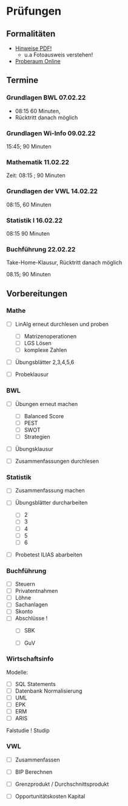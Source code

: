 

# Prüfungen 



## Formalitäten

- [Hinweise PDF!](https://wcms.itz.uni-halle.de/download.php?down=60793&elem=3400651)
    - u.a Fotoausweis verstehen!
- [Proberaum Online](https://exam.itz.uni-halle.de/goto.php?target=crs_3452&client_id=exam)

## Termine

### Grundlagen BWL 07.02.22

- 08:15 60 Minuten, 
- Rücktritt danach möglich

### Grundlagen Wi-Info 09.02.22

15:45; 90 Minuten

### Mathematik 11.02.22 

Zeit: 08:15 ; 90 Minuten

### Grundlagen der VWL 14.02.22

08:15, 60 Minuten

### Statistik I 16.02.22 

08:15 90 Minuten

### Buchführung 22.02.22

Take-Home-Klausur, Rücktritt danach möglich

08.15; 90 Minuten





## Vorbereitungen



### Mathe

- [ ] LinAlg erneut durchlesen und proben
    - [ ] Matrizenoperationen
    - [ ] LGS Lösen
    - [ ] komplexe Zahlen 
- [ ] Übungsblätter 2,3,4,5,6
- [ ] Probeklausur



### BWL

- [ ] Übungen erneut machen
    - [ ] Balanced Score
    - [ ] PEST
    - [ ] SWOT
    - [ ] Strategien
- [ ] Übungsklausur
- [ ] Zusammenfassungen durchlesen



### Statistik

- [ ] Zusammenfassung machen
- [ ] Übungsblätter durcharbeiten
    - [ ] 2
    - [ ] 3
    - [ ] 4
    - [ ] 5
    - [ ] 6
- [ ] Probetest ILIAS abarbeiten



### Buchführung

- [ ] Steuern
- [ ] Privatentnahmen
- [ ] Löhne
- [ ] Sachanlagen
- [ ] Skonto
- [ ] Abschlüsse !
    - [ ] SBK
    - [ ] GuV



### Wirtschaftsinfo

Modelle:

- [ ] SQL Statements
- [ ] Datenbank Normalisierung
- [ ] UML
- [ ] EPK
- [ ] ERM
- [ ] ARIS

Falstudie ! Studip

### VWL

- [ ] Zusammenfassen
- [ ] BIP Berechnen
- [ ] Grenzprodukt / Durchschnittsprodukt
- [ ] Opportunitätskosten Kapital



